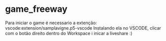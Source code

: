 # game_freeway


Para iniciar o game é necessario a extenção: vscode:extension/samplavigne.p5-vscode
Instalando ela no VSCODE, clicar com o botão direito dentro do Workspace i inicar a liveshare :)
